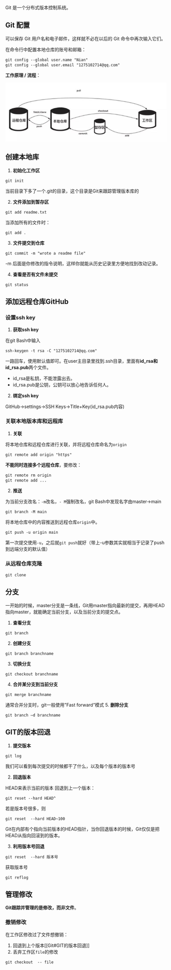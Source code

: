 Git 是一个分布式版本控制系统。
## Git 配置
可以保存 Git 用户名和电子邮件，这样就不必在以后的 Git 命令中再次输入它们。

在命令行中配置本地仓库的账号和邮箱：
```
git config --global user.name "Nian"  
git config --global user.email "1275102714@qq.com"  
```
**工作原理 / 流程**：

![](../Image/Git%20process.png)

## 创建本地库
1. **初始化工作区**

```
git init
```
当前目录下多了一个.git的目录，这个目录是Git来跟踪管理版本库的

2. **文件添加到暂存区**

```
git add readme.txt
```
当添加所有的文件时：
```
git add .
```

3. **文件提交到仓库**
```
git commit -m "wrote a readme file"
```
-m 后面是你修改的指令说明，这样你就能从历史记录里方便地找到改动记录。

4. **查看是否有文件未提交**
```
git status
```

## 添加远程仓库GitHub
### 设置ssh key
1. **获取ssh key**

在git Bash中输入
```
ssh-keygen -t rsa -C "1275102714@qq.com"
```
一路回车，使用默认值即可。在user主目录里找到.ssh目录，里面有**id_rsa和id_rsa.pub**两个文件。
- id_rsa是私钥，不能泄露出去。
- id_rsa.pub是公钥，公钥可以放心地告诉任何人。

2. **绑定ssh key**

GitHub->settings->SSH Keys->Title+Key(id_rsa.pub内容)

### 关联本地版本库和远程库
1. **关联**

将本地仓库和远程仓库进行关联，并将远程仓库命名为`origin` 
```
git remote add origin "https"
```
**不能同时连接多个远程仓库**，要修改：
```
git remote rm origin
git remote add ...
```

2. **推送**

为当前分支改名：`-m`改名，`- M`强制改名，git Bash中发现名字由master->main
```
git branch -M main
```
将本地仓库中的内容推送到远程仓库`origin`中。 
```
git push -u origin main
```
第一次提交使用`-u`，之后就`git push`就好（带上-u参数其实就相当于记录了push到远端分支的默认值）

### 从远程仓库克隆
```
git clone 
```
## 分支

一开始的时候，master分支是一条线，Git用master指向最新的提交，再用HEAD指向master，就能确定当前分支，以及当前分支的提交点。

1. **查看分支**
```
git branch
```
2. **创建分支**
```
git branch branchname
```
3. **切换分支**
```
git checkout branchname
```
4. **合并某分支到当前分支**
```
git merge branchname
```
通常合并分支时，git一般使用”Fast forward”模式
5. **删除分支**
```
git branch –d branchname
```

## GIT的版本回退
1. **提交版本**
```
git log
```
我们可以看到每次提交的时候都干了什么，以及每个版本的版本号

2. **回退版本**

HEAD来表示当前的版本
回退到上一个版本：
```
git reset --hard HEAD^
```
若是版本号很多，则
```
git reset  --hard HEAD~100
```
Git在内部有个指向当前版本的HEAD指针，当你回退版本的时候，Git仅仅是把HEAD从指向回滚到的版本。

3. **利用版本号回退**
```
git reset  --hard 版本号
```
获取版本号
```
git reflog
```

## 管理修改
**Git跟踪并管理的是修改，而非文件**。

### 撤销修改
在工作区修改过了文件想撤销：
1. 回退到上个版本[[Git#GIT的版本回退]]
2. 丢弃工作区`file`的修改
```
git checkout  -- file
```

